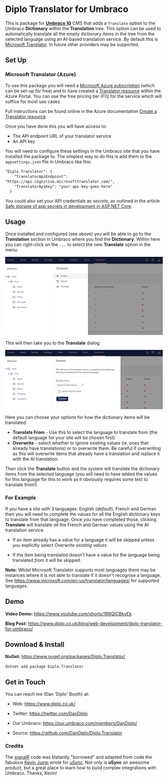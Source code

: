 # Diplo Translator for Umbraco

This is package for [**Umbraco 10**](https://umbraco.com/) CMS that adds a `Translate` option to the Umbraco **Dictionary** within the **Translation** tree. This option can be used to automatically translate all the empty dictionary items in the tree from the selected language using an AI-based translation service. By default this is [Microsoft Translator](https://www.microsoft.com/en-us/translator/). In future other providers may be supported.

## Set Up

### Microsoft Translator (Azure)

To use this package you will need a [Microsoft Azure subscription](https://azure.microsoft.com/free/cognitive-services/) (which can be set-up for free) and to have created a [Translator resource](https://portal.azure.com/#create/Microsoft.CognitiveServicesTextTranslation) within the Azure Portal. You can use the free pricing tier (F0) for the service which will suffice for most use cases.

Full instructions can be found online in the Azure documentation [Create a Translator resource](https://docs.microsoft.com/en-us/azure/cognitive-services/translator/how-to-create-translator-resource).

Once you have done this you will have access to:

* The API endpoint URL of your translator service
* An API key

You will need to configure these settings in the Umbraco site that you have installed the package to. The simplest way to do this is add them to the `appsettings.json` file in Umbraco like this:

```
"Diplo.Translator": {
    "TranslatorApiEndpoint": "https://api.cognitive.microsofttranslator.com/",
    "TranslatorApiKey": "your-api-key-goes-here"
  }
```

You could also set your API credentials as *secrets*, as outlined in the article [Safe storage of app secrets in development in ASP.NET Core](https://docs.microsoft.com/en-us/aspnet/core/security/app-secrets?view=aspnetcore-6.0).

## Usage

Once installed and configured (see above) you will be able to go to the **Translation** section in Umbraco where you find the **Dictionary**. Within here you can right-click on the **`...`** to select the new **Translate** option in the menu:

![Translate Menu](Images/Translate-Menu.PNG)

This will then take you to the **Translate** dialog:

![Translate Dialog](Images/Translate-Dialog.PNG)

Here you can choose your options for how the dictionary items will be translated:

* **Translate From** - Use this to select the language to translate from (the default language for your site will be chosen first)
* **Overwrite** - select whether to ignore existing values (ie. ones that already have translations) or to overwrite them. Be careful if overwriting as this will overwrite items that already have a translation and replace it with the AI translation.

Then click the **Translate** button and the system will translate the dictionary items from the selected language (you will need to have added the values for this language for this to work as it obviously requires some text to translate from!). 

### For Example

If you have a site with 3 languages: English (*default*), French and German then you will need to complete the values for all the English dictionary keys to translate from that language. Once you have completed those, clicking **Translate** will translate *all* the French and German values using the AI translation service.

* If an item already has a value for a language it will be skipped unless you explicitly select *Overwrite existing values*.

* If the item being translated doesn't have a value for the language being translated *from* it will be skipped.

**Note:** Whilst Microsoft Translator supports most languages there may be instances where it is not able to translate if it doesn't recognise a language. See https://www.microsoft.com/en-us/translator/languages/ for supported languages.

## Demo

**Video Demo:** https://www.youtube.com/shorts/1R8QtCBkyEk

**Blog Post:** https://www.diplo.co.uk/blog/web-development/diplo-translator-for-umbraco/

## Download & Install

**NuGet:** https://www.nuget.org/packages/Diplo.Translator/

`dotnet add package Diplo.Translator`

## Get in Touch

You can reach me (Dan 'Diplo' Booth) at:

* Web: https://www.diplo.co.uk/

* Twitter: https://twitter.com/DanDiplo

* Our Umbraco: https://our.umbraco.com/members/DanDiplo/

* Source: https://github.com/DanDiplo/Diplo.Translator

### Credits

The [signalR](https://dotnet.microsoft.com/en-us/apps/aspnet/signalr) code was blatantly "borrowed" and adapted from code the fabulous [Kevin Jump](https://jumoo.co.uk/) wrote for [uSync](https://github.com/KevinJump/uSync). Not only is **uSync** an awesome product, but a great place to learn how to build complex integrations with Umbraco. Thanks, Kevin!




